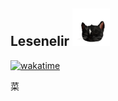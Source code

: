 <!--
<img align='right' src="https://github-readme-stats.vercel.app/api?username=lesenelir&show_icons=true&hide=contribs,issues">
-->
 
<!-- <img src="https://media.giphy.com/media/12oufCB0MyZ1Go/giphy.gif" width="50"> -->

<!-- <img src="https://raw.githubusercontent.com/lesenelir/lesenelir/master/1.gif" width="100"> -->

<!-- ## Lesenelir  <img src="https://raw.githubusercontent.com/lesenelir/lesenelir/master/giphy2.gif" width="70"> -->

## Lesenelir <img src="https://raw.githubusercontent.com/lesenelir/lesenelir/master/giphy2.gif" width="60" style="display: inline-block;" />

[![wakatime](https://wakatime.com/badge/user/98c6a54e-6684-4d11-a897-c5c1787bef61.svg)](https://wakatime.com/@98c6a54e-6684-4d11-a897-c5c1787bef61) 

菜

<!--
🌐 Web Developer, specializing in React development

🎨 Passionate about crafting UI and interactive experiences

💡 Exploring the world of crypto development

📷 Aspiring to be an artist, photographer, and film director
-->


<!-- 
<h2  style="color: black; pointer-events: none;">
 <span>Lesenelir</span>
  <img src="https://raw.githubusercontent.com/lesenelir/lesenelir/master/giphy2.gif" width="60" style="display: inline-block;  pointer-events: none;" />
</h2>
 -->


<!--**Thanks for visiting my Github profile 👯**-->

<!--Here are some information about me:-->



<!-- <br/> -->


<!-- We will ultimately embrace a more open, free, and inclusive internet. Don't be disheartened, dare to dream, and dare to build. -->


<!--  - 🔭 Studying Computer Science in Jinan University

  - 💬 Coding - Web Dev | JavaScript | TypeScript | Solidity

  - 🌱 Currently Learning English & Front-end & Blockchain

  - 🍭 Future wanted to be a Web Developer & Crypto Developer & Film Director
-->
